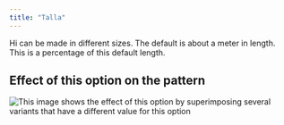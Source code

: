 ```yaml
---
title: "Talla"
---
```


Hi can be made in different sizes. The default is about a meter in length. This is a percentage of this default length.


## Effect of this option on the pattern
![This image shows the effect of this option by superimposing several variants that have a different value for this option](hi_size_sample.svg "Effect of this option on the pattern")
